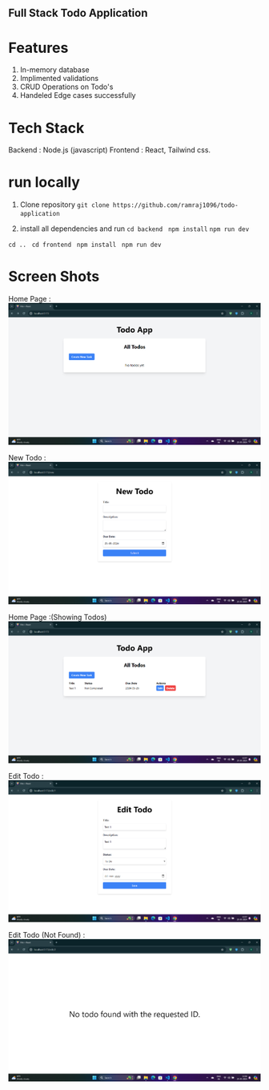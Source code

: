 ## Full Stack Todo Application

# Features

1. In-memory database
2. Implimented validations
3. CRUD Operations on Todo's
4. Handeled Edge cases successfully

# Tech Stack 
Backend : Node.js (javascript)
Frontend : React, Tailwind css.

# run locally 
1. Clone repository
`` git clone https://github.com/ramraj1096/todo-application ``

2. install all dependencies and run
` cd backend `
`` npm install``
`` npm run dev ``

`cd .. `
`cd frontend `
``npm install ``
``npm run dev``



# Screen Shots

Home Page :
![alt text](<Screenshot 2024-05-25 115716.png>)

New Todo :
![alt text](<Screenshot 2024-05-25 115730.png>)

Home Page :(Showing Todos)
![alt text](<Screenshot 2024-05-25 115750.png>)

Edit Todo :
![alt text](<Screenshot 2024-05-25 115801.png>)

Edit Todo (Not Found) :
![alt text](<Screenshot 2024-05-25 115819.png>)
